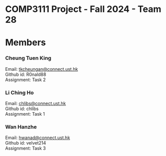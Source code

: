 # COMP3111 Project - Fall 2024 - Team 28

# Members

### Cheung Tuen King
Email: tkcheungan@connect.ust.hk\
Github id: R0nald88\
Assignment: Task 2

### Li Ching Ho
Email: chlibs@connect.ust.hk\
Github id: chlibs\
Assignment: Task 1

### Wan Hanzhe
Email: hwanad@connect.ust.hk\
Github id: velvet214\
Assignment: Task 3
